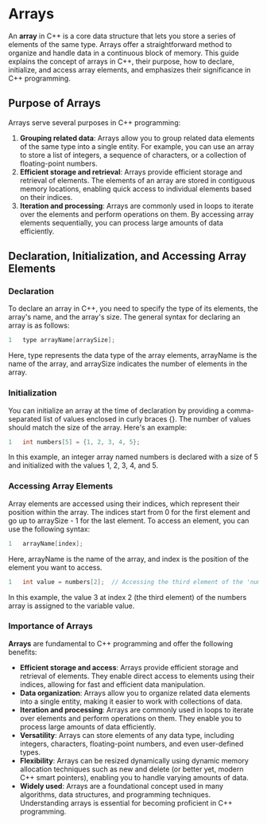 # Arrays
An **array** in C++ is a core data structure that lets you store a series of elements of the same type. Arrays offer a straightforward method to organize and handle data in a continuous block of memory. This guide explains the concept of arrays in C++, their purpose, how to declare, initialize, and access array elements, and emphasizes their significance in C++ programming.

## Purpose of Arrays
Arrays serve several purposes in C++ programming:
1. **Grouping related data**: Arrays allow you to group related data elements of the same type into a single entity. For example, you can use an array to store a list of integers, a sequence of characters, or a collection of floating-point numbers.
2. **Efficient storage and retrieval**: Arrays provide efficient storage and retrieval of elements. The elements of an array are stored in contiguous memory locations, enabling quick access to individual elements based on their indices.
3. **Iteration and processing**: Arrays are commonly used in loops to iterate over the elements and perform operations on them. By accessing array elements sequentially, you can process large amounts of data efficiently.

## Declaration, Initialization, and Accessing Array Elements

### Declaration
To declare an array in C++, you need to specify the type of its elements, the array's name, and the array's size. The general syntax for declaring an array is as follows:
```cpp
1	type arrayName[arraySize];
```
Here, type represents the data type of the array elements, arrayName is the name of the array, and arraySize indicates the number of elements in the array.

### Initialization
You can initialize an array at the time of declaration by providing a comma-separated list of values enclosed in curly braces {}. The number of values should match the size of the array. Here's an example:
```cpp
1	int numbers[5] = {1, 2, 3, 4, 5};
```
In this example, an integer array named numbers is declared with a size of 5 and initialized with the values 1, 2, 3, 4, and 5.

### Accessing Array Elements
Array elements are accessed using their indices, which represent their position within the array. The indices start from 0 for the first element and go up to arraySize - 1 for the last element. To access an element, you can use the following syntax:
```cpp
1	arrayName[index];
```
Here, arrayName is the name of the array, and index is the position of the element you want to access.
```cpp
1	int value = numbers[2];  // Accessing the third element of the 'numbers' array
```
In this example, the value 3 at index 2 (the third element) of the numbers array is assigned to the variable value.

### Importance of Arrays
**Arrays** are fundamental to C++ programming and offer the following benefits:
- **Efficient storage and access**: Arrays provide efficient storage and retrieval of elements. They enable direct access to elements using their indices, allowing for fast and efficient data manipulation.
- **Data organization**: Arrays allow you to organize related data elements into a single entity, making it easier to work with collections of data.
- **Iteration and processing**: Arrays are commonly used in loops to iterate over elements and perform operations on them. They enable you to process large amounts of data efficiently.
- **Versatility**: Arrays can store elements of any data type, including integers, characters, floating-point numbers, and even user-defined types.
- **Flexibility**: Arrays can be resized dynamically using dynamic memory allocation techniques such as new and delete (or better yet, modern C++ smart pointers), enabling you to handle varying amounts of data.
- **Widely used**: Arrays are a foundational concept used in many algorithms, data structures, and programming techniques. Understanding arrays is essential for becoming proficient in C++ programming.
